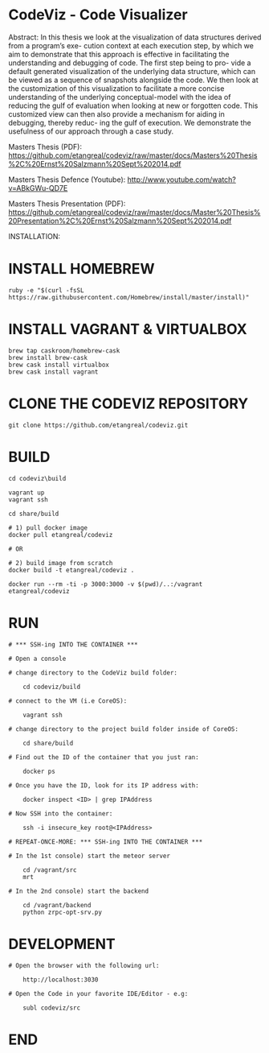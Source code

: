 CodeViz - Code Visualizer
======= 

Abstract: 
  In this thesis we look at the visualization of data structures derived from a program’s exe- cution context at each execution step, by which we aim to demonstrate that this approach is effective in facilitating the understanding and debugging of code. The first step being to pro- vide a default generated visualization of the underlying data structure, which can be viewed as a sequence of snapshots alongside the code. We then look at the customization of this visualization to facilitate a more concise understanding of the underlying conceptual-model with the idea of reducing the gulf of evaluation when looking at new or forgotten code. This customized view can then also provide a mechanism for aiding in debugging, thereby reduc- ing the gulf of execution. We demonstrate the usefulness of our approach through a case study.

Masters Thesis (PDF): https://github.com/etangreal/codeviz/raw/master/docs/Masters%20Thesis%2C%20Ernst%20Salzmann%20Sept%202014.pdf

Masters Thesis Defence (Youtube): http://www.youtube.com/watch?v=ABkGWu-QD7E

Masters Thesis Presentation (PDF): https://github.com/etangreal/codeviz/raw/master/docs/Master%20Thesis%20Presentation%2C%20Ernst%20Salzmann%20Sept%202014.pdf

INSTALLATION:


# INSTALL HOMEBREW

	ruby -e "$(curl -fsSL https://raw.githubusercontent.com/Homebrew/install/master/install)"

# INSTALL VAGRANT & VIRTUALBOX

	brew tap caskroom/homebrew-cask
	brew install brew-cask
	brew cask install virtualbox
	brew cask install vagrant

# CLONE THE CODEVIZ REPOSITORY

	git clone https://github.com/etangreal/codeviz.git

# BUILD

	cd codeviz\build

	vagrant up
	vagrant ssh

	cd share/build

	# 1) pull docker image
	docker pull etangreal/codeviz

	# OR

	# 2) build image from scratch
	docker build -t etangreal/codeviz .	

	docker run --rm -ti -p 3000:3000 -v $(pwd)/..:/vagrant etangreal/codeviz

# RUN

	# *** SSH-ing INTO THE CONTAINER ***

	# Open a console

	# change directory to the CodeViz build folder:

		cd codeviz/build

	# connect to the VM (i.e CoreOS):

		vagrant ssh

	# change directory to the project build folder inside of CoreOS:

		cd share/build

	# Find out the ID of the container that you just ran:

		docker ps

	# Once you have the ID, look for its IP address with:

		docker inspect <ID> | grep IPAddress

	# Now SSH into the container:

		ssh -i insecure_key root@<IPAddress>

	# REPEAT-ONCE-MORE: *** SSH-ing INTO THE CONTAINER ***

	# In the 1st console) start the meteor server

		cd /vagrant/src
		mrt

	# In the 2nd console) start the backend

		cd /vagrant/backend
		python zrpc-opt-srv.py

# DEVELOPMENT

	# Open the browser with the following url:

		http://localhost:3030

	# Open the Code in your favorite IDE/Editor - e.g:

		subl codeviz/src

# END

